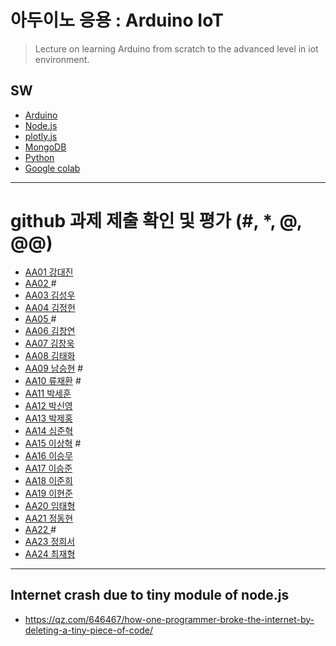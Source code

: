 # 아두이노 응용 : Arduino IoT
> Lecture on learning Arduino from scratch to the advanced level in iot environment.

## SW
- [Arduino](https://www.arduino.cc/)
- [Node.js](https://nodejs.org/ko/)
- [plotly.js](https://plot.ly/)
- [MongoDB](https://www.mongodb.com/download-center#community)
- [Python](https://www.anaconda.com)
- [Google colab](https://colab.research.google.com/)
---

# github 과제 제출 확인 및 평가 (#, *, @, @@)
- [AA01	강대진](https://github.com/ijdaejin/aa01)
- [AA02	]() #
- [AA03	김성우](https://github.com/Gukdoli/AA03)
- [AA04	김정헌](https://github.com/jhkedwardkim/AA04)
- [AA05 ]() #
- [AA06	김창연](https://github.com/ckddus/AA06)
- [AA07	김창욱](https://github.com/HM0007/AA07)
- [AA08	김태화](https://github.com/TAaHwa/AA08)
- [AA09 남승현]() #
- [AA10	류재환]() #
- [AA11	박세훈](https://github.com/uoooyas/AA11)
- [AA12	박신영](https://github.com/zachpaul7/AA12)
- [AA13 박제홍](https://github.com/qkrwpghd27/AA13)
- [AA14	심준혁](https://github.com/dsfaewf/AA14)
- [AA15	이상혁]() #
- [AA16	이승무](https://github.com/LSeungMOO/AA16)
- [AA17	이승준](https://github.com/q1w2e3r4god/AA17)
- [AA18	이준희](https://github.com/LJunHee/AA18)
- [AA19	이현준](https://github.com/junlee00/aa19) 
- [AA20	임태형](https://github.com/vmvvmvvmv/AA20) 
- [AA21	정동현](https://github.com/DongHyunYee/AA21)
- [AA22	]() #
- [AA23	정희서](https://github.com/HiSeoJeong/AA23) 
- [AA24	최재형](https://github.com/june6297/aa24)

---
## Internet crash due to tiny module of node.js
* https://qz.com/646467/how-one-programmer-broke-the-internet-by-deleting-a-tiny-piece-of-code/

